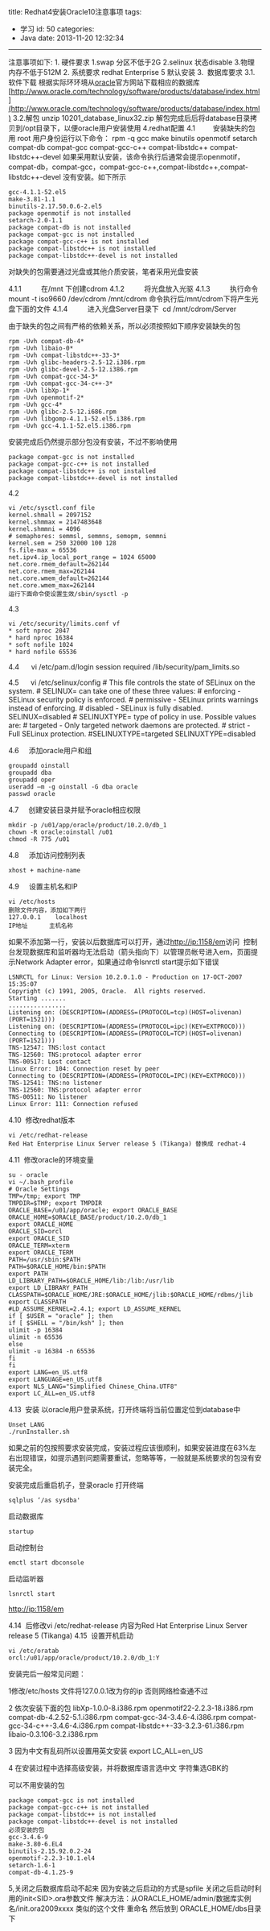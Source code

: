 title: Redhat4安装Oracle10注意事项
tags:
  - 学习
id: 50
categories:
  - Java
date: 2013-11-20 12:32:34
---

<span style="font-size:14px">注意事项如下:
1\. 硬件要求
1.swap 分区不低于2G
2.selinux 状态disable
3.物理内存不低于512M
2\. 系统要求
redhat Enterprise 5 默认安装
3\.  数据库要求
3.1.软件下载
根据实际环环境从[oracle](http://www.itpub.net/pubtree/?node=1)官方网站下载相应的数据库
[http://www.oracle.com/technology/software/products/database/index.html](http://www.oracle.com/technology/software/products/database/index.html)
3.2.解包
unzip 10201_database_linux32.zip
解包完成后后将database目录拷贝到/opt目录下，以便oracle用户安装使用
4.redhat配置
4.1         安装缺失的包
用 root 用户身份运行以下命令：
rpm -q gcc make binutils openmotif setarch compat-db compat-gcc compat-gcc-c++ compat-libstdc++ compat-libstdc++-devel
如果采用默认安装，该命令执行后通常会提示openmotif，compat-db，compat-gcc，compat-gcc-c++,compat-libstdc++,compat-libstdc++-devel 没有安装。如下所示

	gcc-4.1.1-52.el5
	make-3.81-1.1
	binutils-2.17.50.0.6-2.el5
	package openmotif is not installed
	setarch-2.0-1.1
	package compat-db is not installed
	package compat-gcc is not installed
	package compat-gcc-c++ is not installed
	package compat-libstdc++ is not installed
	package compat-libstdc++-devel is not installed
	
对缺失的包需要通过光盘或其他介质安装，笔者采用光盘安装

4.1.1          在/mnt 下创建cdrom
4.1.2          将光盘放入光驱
4.1.3          执行命令 mount -t iso9660 /dev/cdrom /mnt/cdrom
命令执行后/mnt/cdrom下将产生光盘下面的文件
4.1.4          进入光盘Server目录下  cd /mnt/cdrom/Server

由于缺失的包之间有严格的依赖关系，所以必须按照如下顺序安装缺失的包

	rpm -Uvh compat-db-4*
	rpm -Uvh libaio-0*
	rpm -Uvh compat-libstdc++-33-3*
	rpm -Uvh glibc-headers-2.5-12.i386.rpm
	rpm -Uvh glibc-devel-2.5-12.i386.rpm
	rpm -Uvh compat-gcc-34-3*
	rpm -Uvh compat-gcc-34-c++-3*
	rpm -Uvh libXp-1*
	rpm -Uvh openmotif-2*
	rpm -Uvh gcc-4*
	rpm -Uvh glibc-2.5-12.i686.rpm
	rpm -Uvh libgomp-4.1.1-52.el5.i386.rpm
	rpm -Uvh gcc-4.1.1-52.el5.i386.rpm

安装完成后仍然提示部分包没有安装，不过不影响使用

	package compat-gcc is not installed
	package compat-gcc-c++ is not installed
	package compat-libstdc++ is not installed
	package compat-libstdc++-devel is not installed

4.2    

	vi /etc/sysctl.conf file
	kernel.shmall = 2097152
	kernel.shmmax = 2147483648
	kernel.shmmni = 4096
	# semaphores: semmsl, semmns, semopm, semmni
	kernel.sem = 250 32000 100 128
	fs.file-max = 65536
	net.ipv4.ip_local_port_range = 1024 65000
	net.core.rmem_default=262144
	net.core.rmem_max=262144
	net.core.wmem_default=262144
	net.core.wmem_max=262144
    运行下面命令使设置生效/sbin/sysctl -p

4.3     

	vi /etc/security/limits.conf vf
	* soft nproc 2047
	* hard nproc 16384
	* soft nofile 1024
	* hard nofile 65536

4.4     
	vi /etc/pam.d/login
	session required /lib/security/pam_limits.so

4.5     
	vi /etc/selinux/config
	# This file controls the state of SELinux on the system.
	# SELINUX= can take one of these three values:
	# enforcing - SELinux security policy is enforced.
	# permissive - SELinux prints warnings instead of enforcing.
	# disabled - SELinux is fully disabled.
	SELINUX=disabled
	# SELINUXTYPE= type of policy in use. Possible values are:
	# targeted - Only targeted network daemons are protected.
	# strict - Full SELinux protection.
	#SELINUXTYPE=targeted
	SELINUXTYPE=disabled

4.6     添加oracle用户和组

	groupadd oinstall
	groupadd dba
	groupadd oper
	useradd –m -g oinstall -G dba oracle
	passwd oracle

4.7     创建安装目录并赋予oracle相应权限

	mkdir -p /u01/app/oracle/product/10.2.0/db_1
	chown -R oracle:oinstall /u01
	chmod -R 775 /u01

4.8     添加访问控制列表

    xhost + machine-name

4.9     设置主机名和IP

	vi /etc/hosts
	删除文件内容，添加如下两行
	127.0.0.1    localhost
	IP地址      主机名称

如果不添加第一行，安装以后数据库可以打开，通过[http://ip:1158/em](http://ip:1158/em)访问  控制台发现数据库和监听器均无法启动（箭头指向下）以管理员帐号进入em，页面提示Network Adapter error，如果通过命令lsnrctl start提示如下错误

	LSNRCTL for Linux: Version 10.2.0.1.0 - Production on 17-OCT-2007 15:35:07
	Copyright (c) 1991, 2005, Oracle.  All rights reserved.
	Starting .......
	................
	Listening on: (DESCRIPTION=(ADDRESS=(PROTOCOL=tcp)(HOST=olivenan)(PORT=1521)))
	Listening on: (DESCRIPTION=(ADDRESS=(PROTOCOL=ipc)(KEY=EXTPROC0)))
	Connecting to (DESCRIPTION=(ADDRESS=(PROTOCOL=TCP)(HOST=olivenan)(PORT=1521)))
	TNS-12547: TNS:lost contact
	TNS-12560: TNS:protocol adapter error
	TNS-00517: Lost contact
	Linux Error: 104: Connection reset by peer
	Connecting to (DESCRIPTION=(ADDRESS=(PROTOCOL=IPC)(KEY=EXTPROC0)))
	TNS-12541: TNS:no listener
	TNS-12560: TNS:protocol adapter error
	TNS-00511: No listener
	Linux Error: 111: Connection refused

4.10  修改redhat版本

	vi /etc/redhat-release
	Red Hat Enterprise Linux Server release 5 (Tikanga) 替换成 redhat-4

4.11  修改oracle的环境变量

	su - oracle
	vi ~/.bash_profile
	# Oracle Settings
	TMP=/tmp; export TMP
	TMPDIR=$TMP; export TMPDIR
	ORACLE_BASE=/u01/app/oracle; export ORACLE_BASE
	ORACLE_HOME=$ORACLE_BASE/product/10.2.0/db_1
	export ORACLE_HOME
	ORACLE_SID=orcl
	export ORACLE_SID
	ORACLE_TERM=xterm
	export ORACLE_TERM
	PATH=/usr/sbin:$PATH
	PATH=$ORACLE_HOME/bin:$PATH
	export PATH
	LD_LIBRARY_PATH=$ORACLE_HOME/lib:/lib:/usr/lib
	export LD_LIBRARY_PATH
	CLASSPATH=$ORACLE_HOME/JRE:$ORACLE_HOME/jlib:$ORACLE_HOME/rdbms/jlib
	export CLASSPATH
	#LD_ASSUME_KERNEL=2.4.1; export LD_ASSUME_KERNEL
	if [ $USER = "oracle" ]; then
	if [ $SHELL = "/bin/ksh" ]; then
	ulimit -p 16384
	ulimit -n 65536
	else
	ulimit -u 16384 -n 65536
	fi
	fi
	export LANG=en_US.utf8
	export LANGUAGE=en_US.utf8
	export NLS_LANG="Simplified Chinese_China.UTF8"
	export LC_ALL=en_US.utf8

4.13  安装
以oracle用户登录系统，打开终端将当前位置定位到database中

	Unset LANG
	./runInstaller.sh
	
如果之前的包按照要求安装完成，安装过程应该很顺利，如果安装进度在63%左右出现错误，如提示遇到问题需要重试，忽略等等，一般就是系统要求的包没有安装完全。

安装完成后重启机子，登录oracle 打开终端

	sqlplus ‘/as sysdba'
	
启动数据库

	startup

启动控制台

	emctl start dbconsole
	
启动监听器

	lsnrctl start

[http://ip:1158/em](http://ip:1158/em)

4.14  后修改vi /etc/redhat-release 内容为Red Hat Enterprise Linux Server release 5 (Tikanga)
4.15  设置开机启动

	vi /etc/oratab
	orcl:/u01/app/oracle/product/10.2.0/db_1:Y

安装完后一般常见问题：

1修改/etc/hosts 文件将127.0.0.1改为你的ip 否则网络检查通不过

2 依次安装下面的包 libXp-1.0.0-8.i386.rpm openmotif22-2.2.3-18.i386.rpm compat-db-4.2.52-5.1.i386.rpm compat-gcc-34-3.4.6-4.i386.rpm compat-gcc-34-c++-3.4.6-4.i386.rpm compat-libstdc++-33-3.2.3-61.i386.rpm libaio-0.3.106-3.2.i386.rpm

3 因为中文有乱码所以设置用英文安装 export LC_ALL=en_US

4 在安装过程中选择高级安装，并将数据库语言选中文 字符集选GBK的

可以不用安装的包

	package compat-gcc is not installed
	package compat-gcc-c++ is not installed
	package compat-libstdc++ is not installed
	package compat-libstdc++-devel is not installed
	必须安装的包
	gcc-3.4.6-9
	make-3.80-6.EL4
	binutils-2.15.92.0.2-24
	openmotif-2.2.3-10.1.el4
	setarch-1.6-1
	compat-db-4.1.25-9
5,关闭之后数据库启动不起来 因为安装之后启动的方式是spfile
关闭之后启动时利用的init&lt;SID&gt;.ora参数文件
解决方法：从ORACLE_HOME/admin/数据库实例名/init.ora2009xxxx 类似的这个文件 重命名 然后放到 ORACLE_HOME/dbs目录下</span>